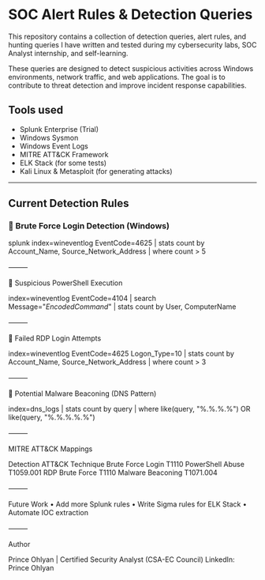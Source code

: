 # SOC Alert Rules & Detection Queries

This repository contains a collection of detection queries, alert rules, and hunting queries I have written and tested during my cybersecurity labs, SOC Analyst internship, and self-learning.

These queries are designed to detect suspicious activities across Windows environments, network traffic, and web applications. The goal is to contribute to threat detection and improve incident response capabilities.

## Tools used
- Splunk Enterprise (Trial)
- Windows Sysmon
- Windows Event Logs
- MITRE ATT&CK Framework
- ELK Stack (for some tests)
- Kali Linux & Metasploit (for generating attacks)

---

## Current Detection Rules

### 🔸 Brute Force Login Detection (Windows)

splunk
index=wineventlog EventCode=4625
| stats count by Account_Name, Source_Network_Address
| where count > 5


⸻

🔸 Suspicious PowerShell Execution

index=wineventlog EventCode=4104
| search Message="*EncodedCommand*"
| stats count by User, ComputerName


⸻

🔸 Failed RDP Login Attempts

index=wineventlog EventCode=4625 Logon_Type=10
| stats count by Account_Name, Source_Network_Address
| where count > 3


⸻

🔸 Potential Malware Beaconing (DNS Pattern)

index=dns_logs
| stats count by query
| where like(query, "%.%.%.%") OR like(query, "%.%.%.%.%")


⸻

MITRE ATT&CK Mappings

Detection	ATT&CK Technique
Brute Force Login	T1110
PowerShell Abuse	T1059.001
RDP Brute Force	T1110
Malware Beaconing	T1071.004


⸻

Future Work
	•	Add more Splunk rules
	•	Write Sigma rules for ELK Stack
	•	Automate IOC extraction

⸻

Author

Prince Ohlyan | Certified Security Analyst (CSA-EC Council)
LinkedIn: Prince Ohlyan
